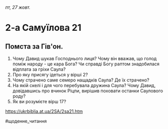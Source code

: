 
_пт, 27 жовт._

# 2-а Самуїлова 21

## Помста за Гів'он.
1. Чому Давид шукав Господнього лиця? Чому він вважав, що голод поміж народу - це кара Бога? Чи справді Богу раптом знадобилася відплата за гріхи Саула?
2. Про яку присягу ідеться у вірші 2?
3. Чому страчено саме семеро нащадків Саула? Де їх страчено?
4. На якій скелі і для чого перебувала дружина Саула? Чому Давид, довідавшись про вчинок Ріцпи, вирішив поховати останки Саулового роду?
5. Як ви розумієте вірш 17?

https://ukrbiblia.at.ua/2SA/2sa21.htm 

#щоденне_читання
